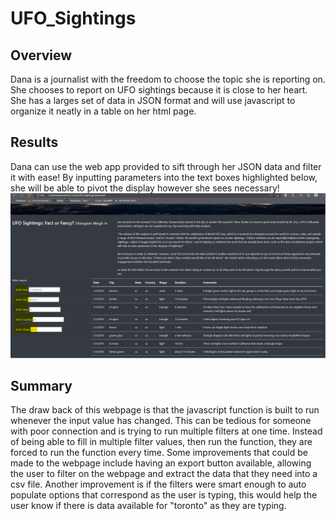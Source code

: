 # UFO_Sightings

## Overview
  Dana is a journalist with the freedom to choose the topic she is reporting on. She chooses to report on UFO sightings because it is close to her heart. She has a larges set of data in JSON format and will use javascript to organize it neatly in a table on her html page. 

## Results
Dana can use the web app provided to sift through her JSON data and filter it with ease! By inputting parameters into the text boxes highlighted below, she will be able to pivot the display however she sees necessary!
![alt text](static/images/webshot.png)


## Summary
The draw back of this webpage is that the javascript function is built to run whenever the input value has changed. This can be tedious for someone with poor connection and is trying to run multiple filters at one time. Instead of being able to fill in multiple filter values, then run the function, they are forced to run the function every time. Some improvements that could be made to the webpage include having an export button available, allowing the user to filter on the webpage and extract the data that they need into a csv file. Another improvement is if the filters were smart enough to auto populate options that correspond as the user is typing, this would help the user know if there is data available for "toronto" as they are typing.
